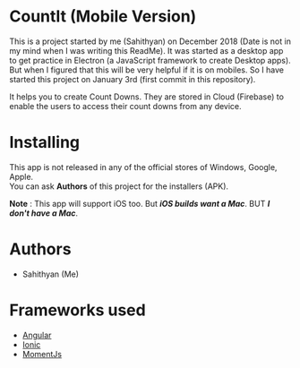 # CountIt (Mobile Version)

This is a project started by me (Sahithyan) on December 2018 (Date is not in my mind when I was writing this ReadMe). It was started as a desktop app to get practice in Electron (a JavaScript framework to create Desktop apps). But when I figured that this will be very helpful if it is on mobiles. So I have started this project on January 3rd (first commit in this repository).

It helps you to create Count Downs. They are stored in Cloud (Firebase) to enable the users to access their count downs from any device.

# Installing
 
 This app is not released in any of the official stores of Windows, Google, Apple.<br>
 You can ask <b>Authors</b> of this project for the installers (APK). <br>

 <b>Note</b> : This app will support iOS too. But <b><i>iOS builds want a Mac</i></b>. BUT <b><i>I don't have a Mac</i></b>.

 # Authors
 <ul>
    <li>Sahithyan (Me)</li>
 </ul>

 # Frameworks used

 <ul>
    <li><a href="https://angular.io/">Angular<a></li>
    <li><a href="http://Ionicframework.com">Ionic<a></li>
    <li><a href="http://momentjs.com" title="Used with time objects">MomentJs<a></li>
 </ul>
